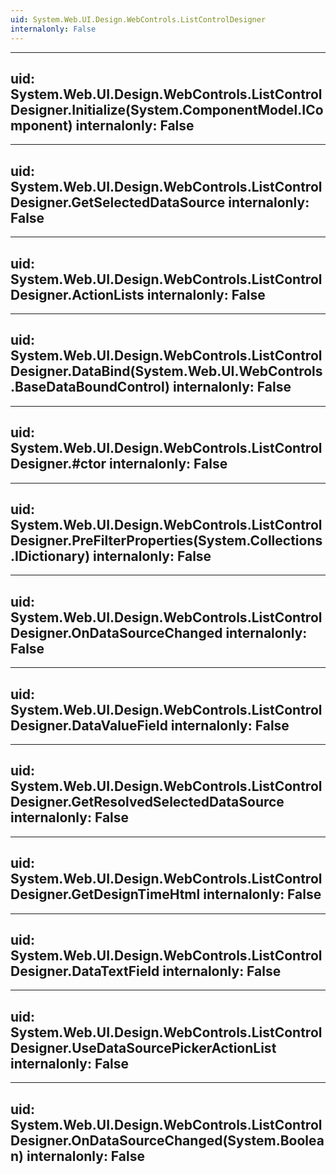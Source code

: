 ```yaml
---
uid: System.Web.UI.Design.WebControls.ListControlDesigner
internalonly: False
---
```


---
uid: System.Web.UI.Design.WebControls.ListControlDesigner.Initialize(System.ComponentModel.IComponent)
internalonly: False
---

---
uid: System.Web.UI.Design.WebControls.ListControlDesigner.GetSelectedDataSource
internalonly: False
---

---
uid: System.Web.UI.Design.WebControls.ListControlDesigner.ActionLists
internalonly: False
---

---
uid: System.Web.UI.Design.WebControls.ListControlDesigner.DataBind(System.Web.UI.WebControls.BaseDataBoundControl)
internalonly: False
---

---
uid: System.Web.UI.Design.WebControls.ListControlDesigner.#ctor
internalonly: False
---

---
uid: System.Web.UI.Design.WebControls.ListControlDesigner.PreFilterProperties(System.Collections.IDictionary)
internalonly: False
---

---
uid: System.Web.UI.Design.WebControls.ListControlDesigner.OnDataSourceChanged
internalonly: False
---

---
uid: System.Web.UI.Design.WebControls.ListControlDesigner.DataValueField
internalonly: False
---

---
uid: System.Web.UI.Design.WebControls.ListControlDesigner.GetResolvedSelectedDataSource
internalonly: False
---

---
uid: System.Web.UI.Design.WebControls.ListControlDesigner.GetDesignTimeHtml
internalonly: False
---

---
uid: System.Web.UI.Design.WebControls.ListControlDesigner.DataTextField
internalonly: False
---

---
uid: System.Web.UI.Design.WebControls.ListControlDesigner.UseDataSourcePickerActionList
internalonly: False
---

---
uid: System.Web.UI.Design.WebControls.ListControlDesigner.OnDataSourceChanged(System.Boolean)
internalonly: False
---
